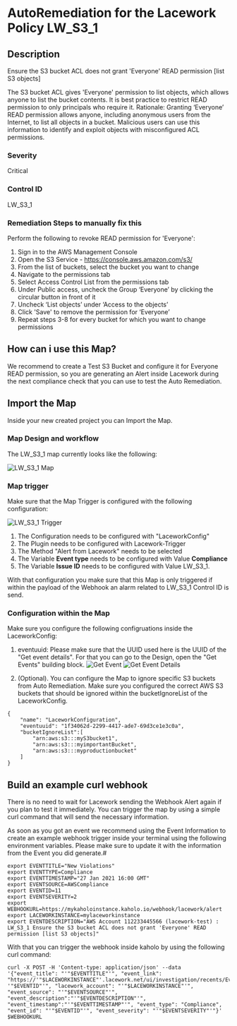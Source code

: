 # AutoRemediation for the Lacework Policy LW_S3_1

## Description
Ensure the S3 bucket ACL does not grant 'Everyone' READ permission [list S3 objects]

The S3 bucket ACL gives 'Everyone' permission to list objects, which allows anyone to list the
bucket contents. It is best practice to restrict READ permission to only principals who require it.
Rationale:
Granting ‘Everyone’ READ permission allows anyone, including anonymous users from the
Internet, to list all objects in a bucket. Malicious users can use this information to identify and
exploit objects with misconfigured ACL permissions.

### Severity
Critical

### Control ID
LW_S3_1

### Remediation Steps to manually fix this

Perform the following to revoke READ permission for 'Everyone':
1. Sign in to the AWS Management Console
2. Open the S3 Service - https://console.aws.amazon.com/s3/
3. From the list of buckets, select the bucket you want to change
4. Navigate to the permissions tab
5. Select Access Control List from the permissions tab
6. Under Public access, uncheck the Group ‘Everyone’ by clicking the circular button in front of
it
7. Uncheck ‘List objects’ under ‘Access to the objects’
8. Click 'Save' to remove the permission for ‘Everyone’
9. Repeat steps 3-8 for every bucket for which you want to change permissions

## How can i use this Map?

We recommend to create a Test S3 Bucket and configure it for Everyone READ permission, so you are generating an Alert inside Lacework during the next compliance check that you can use to test the Auto Remediation.

## Import the Map

Inside your new created project you can Import the Map.

### Map Design and workflow
The LW_S3_1 map currently looks like the following:

![LW_S3_1 Map](LW_S3_1.png "LW_S3_1 Map")

### Map trigger

Make sure that the Map Trigger is configured with the following configuration:

![LW_S3_1 Trigger](LW_S3_1_Trigger.png "LW_S3_1 Trigger")

1. The Configuration needs to be configured with "LaceworkConfig"
2. The Plugin needs to be configured with Lacework-Trigger
3. The Method "Alert from Lacework" needs to be selected
4. The Variable **Event type** needs to be configured with Value **Compliance**
5. The Variable **Issue ID** needs to be configured with Value LW_S3_1.

With that configuration you make sure that this Map is only triggered if within the payload of the Webhook an alarm related to LW_S3_1 Control ID is send.

### Configuration within the Map

Make sure you configure the following configruations inside the LaceworkConfig:
1. eventuuid: Please make sure that the UUID used here is the UUID of the "Get event details". For that you can go to the Design, open the "Get Events" building block.
![Get Event](geteventdetails.png "Get Event")
![Get Event Details](geteventdetails2.png "Get Event Details")

2. (Optional). You can configure the Map to ignore specific S3 buckets from Auto Remediation. Make sure you configured the correct AWS S3 buckets that should be ignored within the bucketIgnoreList of the LaceworkConfig.

```
{
    "name": "LaceworkConfiguration",
    "eventuuid": "1f34062d-2299-4417-ade7-69d3ce1e3c0a",
    "bucketIgnoreList":[
        "arn:aws:s3:::myS3bucket1",
        "arn:aws:s3:::myimportantBucket",
        "arn:aws:s3:::myproductionbucket"
    ]
}
```
## Build an example curl webhook

There is no need to wait for Lacework sending the Webhook Alert again if you plan to test it immediately. You can trigger the map by using a simple curl command that will send the necessary information.

As soon as you got an event we recommend using the Event Information to create an example webhook trigger inside your terminal using the following environment variables. Please make sure to update it with the information from the Event you did generate.#

```
export EVENTTITLE="New Violations"
export EVENTTYPE=Compliance
export EVENTTIMESTAMP="27 Jan 2021 16:00 GMT"
export EVENTSOURCE=AWSCompliance
export EVENTID=11
export EVENTSEVERITY=2
export WEBHOOKURL=https://mykaholoinstance.kaholo.io/webhook/lacework/alert
export LACEWORKINSTANCE=mylaceworkinstance
export EVENTDESCRIPTION="AWS Account 112233445566 (lacework-test) : LW_S3_1 Ensure the S3 bucket ACL does not grant 'Everyone' READ permission [list S3 objects]"
```

With that you can trigger the webhook inside kaholo by using the following curl command:

```
curl -X POST -H 'Content-type: application/json' --data '{"event_title": "'"$EVENTTITLE"'", "event_link": "https://'"$LACEWORKINSTANCE"'.lacework.net/ui/investigation/recents/EventDossier-'"$EVENTID"'", "lacework_account": "'"$LACEWORKINSTANCE"'", "event_source": "'"$EVENTSOURCE"'", "event_description":"'"$EVENTDESCRIPTION"'", "event_timestamp":"'"$EVENTTIMESTAMP"'", "event_type": "Compliance", "event_id": "'"$EVENTID"'", "event_severity": "'"$EVENTSEVERITY"'"}' $WEBHOOKURL
```

